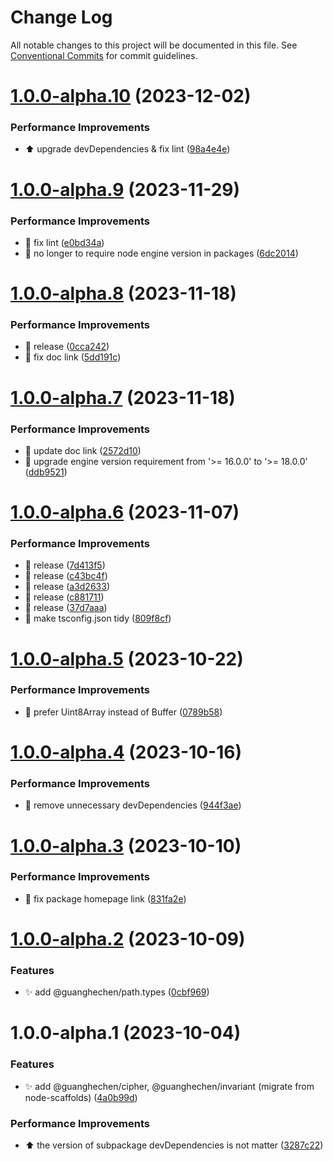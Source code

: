 # Change Log

All notable changes to this project will be documented in this file.
See [Conventional Commits](https://conventionalcommits.org) for commit guidelines.

# [1.0.0-alpha.10](https://github.com/guanghechen/sora/compare/@guanghechen/cipher.types@1.0.0-alpha.9...@guanghechen/cipher.types@1.0.0-alpha.10) (2023-12-02)


### Performance Improvements

* ⬆️ upgrade devDependencies & fix lint ([98a4e4e](https://github.com/guanghechen/sora/commit/98a4e4e9309805f19a606bc7cc599774d5642f1b))





# [1.0.0-alpha.9](https://github.com/guanghechen/sora/compare/@guanghechen/cipher.types@1.0.0-alpha.8...@guanghechen/cipher.types@1.0.0-alpha.9) (2023-11-29)


### Performance Improvements

* 💄 fix lint ([e0bd34a](https://github.com/guanghechen/sora/commit/e0bd34a0410e0834694fddd294a2f61bb70cda40))
* 🔧 no longer to require node engine version in packages ([6dc2014](https://github.com/guanghechen/sora/commit/6dc2014122dd44bcadc893e2ee98697265e7d61e))





# [1.0.0-alpha.8](https://github.com/guanghechen/sora/compare/@guanghechen/cipher.types@1.0.0-alpha.7...@guanghechen/cipher.types@1.0.0-alpha.8) (2023-11-18)


### Performance Improvements

* :bookmark:  release ([0cca242](https://github.com/guanghechen/sora/commit/0cca242a08d0fb03180efebfc4629c73f0cc1e02))
* 📝 fix doc link ([5dd191c](https://github.com/guanghechen/sora/commit/5dd191c935c0b44fa713f283786dfe69608b22ed))





# [1.0.0-alpha.7](https://github.com/guanghechen/sora/compare/@guanghechen/cipher.types@1.0.0-alpha.6...@guanghechen/cipher.types@1.0.0-alpha.7) (2023-11-18)


### Performance Improvements

* 🔧 update doc link ([2572d10](https://github.com/guanghechen/sora/commit/2572d10b061d07dff282e6084685db26f48890a0))
* 🔧 upgrade engine version requirement from '>= 16.0.0' to '>= 18.0.0' ([ddb9521](https://github.com/guanghechen/sora/commit/ddb9521b529b2ca838554794339b9e27ac80b8aa))





# [1.0.0-alpha.6](https://github.com/guanghechen/sora/compare/@guanghechen/cipher.types@1.0.0-alpha.5...@guanghechen/cipher.types@1.0.0-alpha.6) (2023-11-07)


### Performance Improvements

* :bookmark:  release ([7d413f5](https://github.com/guanghechen/sora/commit/7d413f523ac537b5fc06eee379980ec027ce0ea1))
* :bookmark:  release ([c43bc4f](https://github.com/guanghechen/sora/commit/c43bc4f811688966d69dfe08d1cd9681fac5838a))
* :bookmark:  release ([a3d2633](https://github.com/guanghechen/sora/commit/a3d26331c6b9fba2afa1d1904d866699d32337a6))
* :bookmark:  release ([c881711](https://github.com/guanghechen/sora/commit/c8817115a1b40e502a6814ad4756d73fbf15e3ba))
* :bookmark:  release ([37d7aaa](https://github.com/guanghechen/sora/commit/37d7aaa6820c1e1b12c2409e0d615fe5c2bd33b6))
* 🔧 make tsconfig.json tidy ([809f8cf](https://github.com/guanghechen/sora/commit/809f8cf6b18da2d8fbba1566a5f4a783b52683da))





# [1.0.0-alpha.5](https://github.com/guanghechen/sora/compare/@guanghechen/cipher.types@1.0.0-alpha.4...@guanghechen/cipher.types@1.0.0-alpha.5) (2023-10-22)


### Performance Improvements

* 🎨 prefer Uint8Array instead of Buffer ([0789b58](https://github.com/guanghechen/sora/commit/0789b58deb7c8d0f6fc8d2ae1eb0cf2b71390552))





# [1.0.0-alpha.4](https://github.com/guanghechen/sora/compare/@guanghechen/cipher.types@1.0.0-alpha.3...@guanghechen/cipher.types@1.0.0-alpha.4) (2023-10-16)


### Performance Improvements

* 🔧 remove unnecessary devDependencies ([944f3ae](https://github.com/guanghechen/sora/commit/944f3aee64e68ce52ca30237c7d0240a82c9c58f))





# [1.0.0-alpha.3](https://github.com/guanghechen/sora/compare/@guanghechen/cipher.types@1.0.0-alpha.2...@guanghechen/cipher.types@1.0.0-alpha.3) (2023-10-10)


### Performance Improvements

* 🔧 fix package homepage link ([831fa2e](https://github.com/guanghechen/sora/commit/831fa2e9bc9ab2d4eb6795d82e6fa7f9a20d1046))





# [1.0.0-alpha.2](https://github.com/guanghechen/sora/compare/@guanghechen/cipher.types@1.0.0-alpha.1...@guanghechen/cipher.types@1.0.0-alpha.2) (2023-10-09)


### Features

* ✨ add @guanghechen/path.types ([0cbf969](https://github.com/guanghechen/sora/commit/0cbf969f481a3ba066af66fda72ec8834aa18c52))





# 1.0.0-alpha.1 (2023-10-04)


### Features

* ✨ add @guanghechen/cipher, @guanghechen/invariant (migrate from node-scaffolds) ([4a0b99d](https://github.com/guanghechen/sora/commit/4a0b99d97e3bc9a6a772d83aacf86abb09b45ed3))


### Performance Improvements

* ⬆️ the version of subpackage devDependencies is not matter ([3287c22](https://github.com/guanghechen/sora/commit/3287c22fb150af6620c1c9f6f4b186498aea815b))
